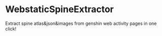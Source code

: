 # WebstaticSpineExtractor
Extract spine atlas&amp;json&amp;images from genshin web activity pages in one click!
